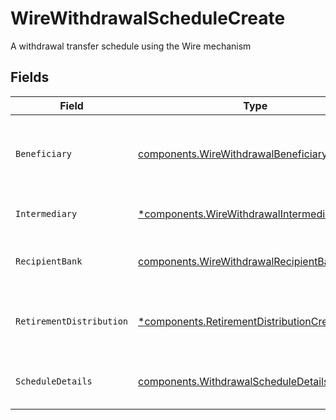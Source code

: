 # WireWithdrawalScheduleCreate

A withdrawal transfer schedule using the Wire mechanism


## Fields

| Field                                                                                                        | Type                                                                                                         | Required                                                                                                     | Description                                                                                                  |
| ------------------------------------------------------------------------------------------------------------ | ------------------------------------------------------------------------------------------------------------ | ------------------------------------------------------------------------------------------------------------ | ------------------------------------------------------------------------------------------------------------ |
| `Beneficiary`                                                                                                | [components.WireWithdrawalBeneficiaryCreate](../../models/components/wirewithdrawalbeneficiarycreate.md)     | :heavy_check_mark:                                                                                           | The person or entity taking receipt of the wired funds                                                       |
| `Intermediary`                                                                                               | [*components.WireWithdrawalIntermediaryCreate](../../models/components/wirewithdrawalintermediarycreate.md)  | :heavy_minus_sign:                                                                                           | An intermediary party                                                                                        |
| `RecipientBank`                                                                                              | [components.WireWithdrawalRecipientBankCreate](../../models/components/wirewithdrawalrecipientbankcreate.md) | :heavy_check_mark:                                                                                           | A recipient bank / financial institution                                                                     |
| `RetirementDistribution`                                                                                     | [*components.RetirementDistributionCreate](../../models/components/retirementdistributioncreate.md)          | :heavy_minus_sign:                                                                                           | A distribution from a retirement account.                                                                    |
| `ScheduleDetails`                                                                                            | [components.WithdrawalScheduleDetailsCreate](../../models/components/withdrawalscheduledetailscreate.md)     | :heavy_check_mark:                                                                                           | Details of withdrawal schedule transfers                                                                     |